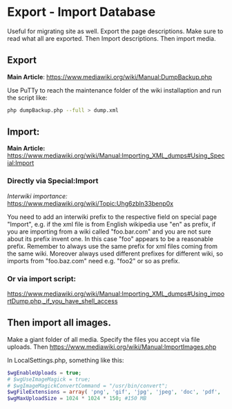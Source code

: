 # Export - Import Database
Useful for migrating site as well. Export the page descriptions. Make sure to read what all are exported. Then Import descriptions. Then import media.

## Export
**Main Article**: https://www.mediawiki.org/wiki/Manual:DumpBackup.php

Use PuTTy to reach the maintenance folder of the wiki installaption and run the script like:

```bash
php dumpBackup.php --full > dump.xml
```

## Import:
**Main Article:** https://www.mediawiki.org/wiki/Manual:Importing_XML_dumps#Using_Special:Import

### Directly via Special:Import
*Interwiki importance:*
https://www.mediawiki.org/wiki/Topic:Uhg6zbln33benp0x

You need to add an interwiki prefix to the respective field on special page "Import", e.g. if the xml file is from English wikipedia use "en" as prefix, if you are importing from a wiki called "foo.bar.com" and you are not sure about its prefix invent one. In this case "foo" appears to be a reasonable prefix. Remember to always use the same prefix for xml files coming from the same wiki. Moreover always used different prefixes for different wiki, so imports from "foo.baz.com" need e.g. "foo2" or so as prefix.

### Or via import script:
https://www.mediawiki.org/wiki/Manual:Importing_XML_dumps#Using_importDump.php,_if_you_have_shell_access

## Then import all images. 
Make a giant folder of all media. Specify the files you accept via file uploads. Then
https://www.mediawiki.org/wiki/Manual:ImportImages.php

In LocalSettings.php, something like this: 
```php
$wgEnableUploads = true;
# $wgUseImageMagick = true;
# $wgImageMagickConvertCommand = "/usr/bin/convert";
$wgFileExtensions = array( 'png', 'gif', 'jpg', 'jpeg', 'doc', 'pdf', 'ppt', 'mp4');
$wgMaxUploadSize = 1024 * 1024 * 150; #150 MB
```